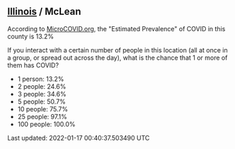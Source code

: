 
## [Illinois](/united-states/illinois) / McLean

According to [MicroCOVID.org](http://microcovid.org),
the "Estimated Prevalence" of COVID in this county is 13.2%

If you interact with a certain number of people in this location
(all at once in a group, or spread out across the day), what is the chance that
1 or more of them has COVID?

- 1 person: 13.2%
- 2 people: 24.6%
- 3 people: 34.6%
- 5 people: 50.7%
- 10 people: 75.7%
- 25 people: 97.1%
- 100 people: 100.0%

Last updated: 2022-01-17 00:40:37.503490 UTC

